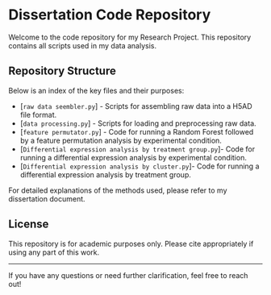 # Dissertation Code Repository

Welcome to the code repository for my Research Project. This repository contains all scripts used in my data analysis.

## Repository Structure

Below is an index of the key files and their purposes:

- [`raw data seembler.py`] - Scripts for assembling raw data into a H5AD file format.
- [`data processing.py`] - Scripts for loading and preprocessing raw data.
- [`feature permutator.py`] - Code for running a Random Forest followed by a feature permutation analysis by experimental condition.
- [`Differential expression analysis by treatment group.py`]- Code for running a differential expression analysis by experimental condition.
- [`Differential expression analysis by cluster.py`]- Code for running a differential expression analysis by treatment group.

For detailed explanations of the methods used, please refer to my dissertation document.

## License
This repository is for academic purposes only. Please cite appropriately if using any part of this work.

---

If you have any questions or need further clarification, feel free to reach out!
